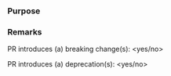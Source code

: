 <!--
  ~ Licensed to the Apache Software Foundation (ASF) under one or more
  ~ contributor license agreements.  See the NOTICE file distributed with
  ~ this work for additional information regarding copyright ownership.
  ~ The ASF licenses this file to You under the Apache License, Version 2.0
  ~ (the "License"); you may not use this file except in compliance with
  ~ the License.  You may obtain a copy of the License at
  ~
  ~    http://www.apache.org/licenses/LICENSE-2.0
  ~
  ~ Unless required by applicable law or agreed to in writing, software
  ~ distributed under the License is distributed on an "AS IS" BASIS,
  ~ WITHOUT WARRANTIES OR CONDITIONS OF ANY KIND, either express or implied.
  ~ See the License for the specific language governing permissions and
  ~ limitations under the License.
  ~
  -->
  
  <!--
Thanks for contributing! Here are some tips you can follow to help us incorporate your contribution quickly and easily:
1. If this is your first time, please read our contributor guidelines:
    - https://streampipes.apache.org/getinvolved.html
    - https://cwiki.apache.org/confluence/display/STREAMPIPES/Getting+Started
2. Make sure the PR title is formatted like: `[#<GitHub issue id>] PR title ...`
3. If the PR is unfinished, add '[WIP]' in your PR title, e.g., `[WIP][#<GitHub issue id>] PR title ...`.
4. Please write your PR title to summarize what this PR proposes/fixes.
5. Link the PR to the corresponding GitHub issue (if present) in the `Development` section in the right menu bar. 
6. Be sure to keep the PR description updated to reflect all changes.
7. If possible, provide a concise example to reproduce the issue for a faster review.
8. Make sure tests pass via `mvn clean install`.
9. (Optional) If the contribution is large, please file an Apache ICLA
    - http://apache.org/licenses/icla.pdf
-->

### Purpose
<!--
Please clarify what changes you are proposing and describe how those changes will address the issue.
Furthermore, describe potential consequences the changes might have.
-->

### Remarks
<!--
Is there anything left we need to pay attention on?
Are there some references that might be important? E.g. links to Confluence, or discussions
on the mailing list or GitHub.
-->
PR introduces (a) breaking change(s): <yes/no>

PR introduces (a) deprecation(s): <yes/no>
